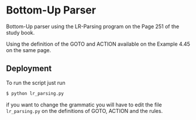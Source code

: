 # Bottom-Up Parser

Bottom-Up parser using the LR-Parsing program on the Page 251 of the study book.

Using the definition of the GOTO and ACTION available on the Example 4.45 on the same page.

## Deployment

To run the script just run

```bash
$ python lr_parsing.py
```

if you want to change the grammatic you will have to edit the file `lr_parsing.py` on the definitions of GOTO, ACTION and the rules.


